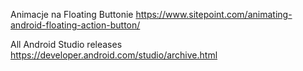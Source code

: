 Animacje na Floating Buttonie
https://www.sitepoint.com/animating-android-floating-action-button/


All Android Studio releases
https://developer.android.com/studio/archive.html
